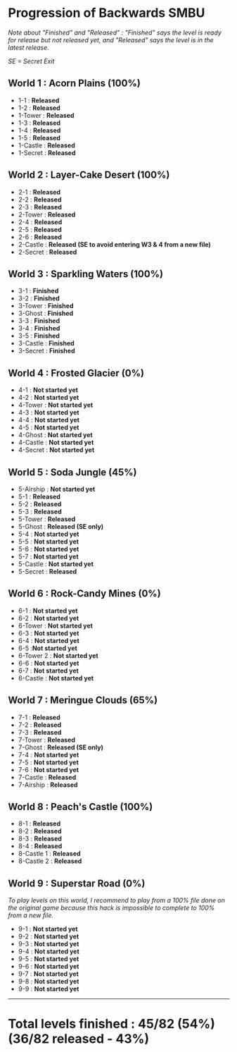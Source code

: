 # Progression of Backwards SMBU

*Note about "Finished" and "Released" : "Finished" says the level is ready for release but not released yet, and "Released" says the level is in the latest release.*

*SE = Secret Exit*

## World 1 : Acorn Plains (100%)

- 1-1 : **Released**
- 1-2 : **Released**
- 1-Tower : **Released**
- 1-3 : **Released**
- 1-4 : **Released**
- 1-5 : **Released**
- 1-Castle : **Released**
- 1-Secret : **Released**

## World 2 : Layer-Cake Desert (100%)

- 2-1 : **Released**
- 2-2 : **Released**
- 2-3 : **Released**
- 2-Tower : **Released**
- 2-4 : **Released**
- 2-5 : **Released**
- 2-6 : **Released**
- 2-Castle : **Released (SE to avoid entering W3 & 4 from a new file)**
- 2-Secret : **Released**

## World 3 : Sparkling Waters (100%)

- 3-1 : **Finished**
- 3-2 : **Finished**
- 3-Tower : **Finished**
- 3-Ghost : **Finished**
- 3-3 : **Finished**
- 3-4 : **Finished**
- 3-5 : **Finished**
- 3-Castle : **Finished**
- 3-Secret : **Finished**

## World 4 : Frosted Glacier (0%)

- 4-1 : **Not started yet**
- 4-2 : **Not started yet**
- 4-Tower : **Not started yet**
- 4-3 : **Not started yet**
- 4-4 : **Not started yet**
- 4-5 : **Not started yet**
- 4-Ghost : **Not started yet**
- 4-Castle : **Not started yet**
- 4-Secret : **Not started yet**

## World 5 : Soda Jungle (45%)

- 5-Airship : **Not started yet**
- 5-1 : **Released**
- 5-2 : **Released**
- 5-3 : **Released**
- 5-Tower : **Released**
- 5-Ghost : **Released (SE only)**
- 5-4 : **Not started yet**
- 5-5 : **Not started yet**
- 5-6 : **Not started yet**
- 5-7 : **Not started yet**
- 5-Castle : **Not started yet**
- 5-Secret : **Released**

## World 6 : Rock-Candy Mines (0%)

- 6-1 : **Not started yet**
- 6-2 : **Not started yet**
- 6-Tower : **Not started yet**
- 6-3 : **Not started yet**
- 6-4 : **Not started yet**
- 6-5 :**Not started yet**
- 6-Tower 2 : **Not started yet**
- 6-6 : **Not started yet**
- 6-7 : **Not started yet** 
- 6-Castle : **Not started yet**

## World 7 : Meringue Clouds (65%)

- 7-1 : **Released**
- 7-2 : **Released**
- 7-3 : **Released**
- 7-Tower : **Released**
- 7-Ghost : **Released (SE only)**
- 7-4 : **Not started yet** 
- 7-5 : **Not started yet** 
- 7-6 : **Not started yet**
- 7-Castle : **Released**
- 7-Airship : **Released**

## World 8 : Peach's Castle (100%)

- 8-1 : **Released**
- 8-2 : **Released**
- 8-3 : **Released**
- 8-4 : **Released**
- 8-Castle 1 : **Released**
- 8-Castle 2 : **Released**

## World 9 : Superstar Road (0%) 

*To play levels on this world, I recommend to play from a 100% file done on the original game because this hack is impossible to complete to 100% from a new file.*

- 9-1 : **Not started yet**
- 9-2 : **Not started yet**
- 9-3 : **Not started yet**
- 9-4 : **Not started yet**
- 9-5 : **Not started yet**
- 9-6 : **Not started yet**
- 9-7 : **Not started yet**
- 9-8 : **Not started yet**
- 9-9 : **Not started yet**

-------------------------------------

# Total levels finished : 45/82 (54%) (36/82 released - 43%)
